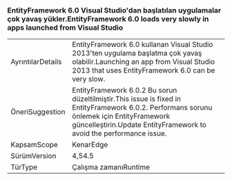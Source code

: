 ### <a name="entityframework-60-loads-very-slowly-in-apps-launched-from-visual-studio"></a><span data-ttu-id="a0cf0-101">EntityFramework 6.0 Visual Studio'dan başlatılan uygulamalar çok yavaş yükler.</span><span class="sxs-lookup"><span data-stu-id="a0cf0-101">EntityFramework 6.0 loads very slowly in apps launched from Visual Studio</span></span>

|   |   |
|---|---|
|<span data-ttu-id="a0cf0-102">Ayrıntılar</span><span class="sxs-lookup"><span data-stu-id="a0cf0-102">Details</span></span>|<span data-ttu-id="a0cf0-103">EntityFramework 6.0 kullanan Visual Studio 2013'ten uygulama başlatma çok yavaş olabilir.</span><span class="sxs-lookup"><span data-stu-id="a0cf0-103">Launching an app from Visual Studio 2013 that uses EntityFramework 6.0 can be very slow.</span></span>|
|<span data-ttu-id="a0cf0-104">Öneri</span><span class="sxs-lookup"><span data-stu-id="a0cf0-104">Suggestion</span></span>|<span data-ttu-id="a0cf0-105">EntityFramework 6.0.2 Bu sorun düzeltilmiştir.</span><span class="sxs-lookup"><span data-stu-id="a0cf0-105">This issue is fixed in EntityFramework 6.0.2.</span></span> <span data-ttu-id="a0cf0-106">Performans sorunu önlemek için EntityFramework güncelleştirin.</span><span class="sxs-lookup"><span data-stu-id="a0cf0-106">Update EntityFramework to avoid the performance issue.</span></span>|
|<span data-ttu-id="a0cf0-107">Kapsam</span><span class="sxs-lookup"><span data-stu-id="a0cf0-107">Scope</span></span>|<span data-ttu-id="a0cf0-108">Kenar</span><span class="sxs-lookup"><span data-stu-id="a0cf0-108">Edge</span></span>|
|<span data-ttu-id="a0cf0-109">Sürüm</span><span class="sxs-lookup"><span data-stu-id="a0cf0-109">Version</span></span>|<span data-ttu-id="a0cf0-110">4,5</span><span class="sxs-lookup"><span data-stu-id="a0cf0-110">4.5</span></span>|
|<span data-ttu-id="a0cf0-111">Tür</span><span class="sxs-lookup"><span data-stu-id="a0cf0-111">Type</span></span>|<span data-ttu-id="a0cf0-112">Çalışma zamanı</span><span class="sxs-lookup"><span data-stu-id="a0cf0-112">Runtime</span></span>|

